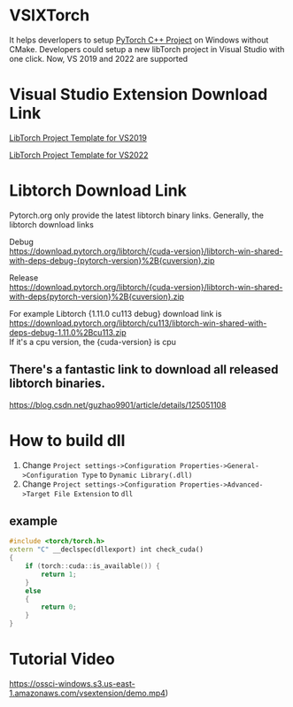 # VSIXTorch
It helps deverlopers to setup [PyTorch C++ Project](https://pytorch.org/cppdocs/installing.html) on Windows without CMake.
Developers could setup a new libTorch project in Visual Studio with one click.
Now, VS 2019 and 2022 are supported

# Visual Studio Extension Download Link
[LibTorch Project Template for VS2019](https://marketplace.visualstudio.com/items?itemName=YiZhang.LibTorch001)

[LibTorch Project Template for VS2022](https://marketplace.visualstudio.com/items?itemName=YiZhang.libtorch2022)

# Libtorch Download Link
Pytorch.org only provide the latest libtorch binary links.
Generally, the libtorch download links

Debug <br>
https://download.pytorch.org/libtorch/{cuda-version}/libtorch-win-shared-with-deps-debug-{pytorch-version}%2B{cuversion}.zip

Release <br>
https://download.pytorch.org/libtorch/{cuda-version}/libtorch-win-shared-with-deps{pytorch-version}%2B{cuversion}.zip

For example
Libtorch {1.11.0 cu113 debug} download link is <br>
https://download.pytorch.org/libtorch/cu113/libtorch-win-shared-with-deps-debug-1.11.0%2Bcu113.zip<br>
If it's a cpu version, the {cuda-version} is cpu

## There's a fantastic link to download all released libtorch binaries. <br>
https://blog.csdn.net/guzhao9901/article/details/125051108

# How to build dll
1. Change `Project settings->Configuration Properties->General->Configuration Type` to `Dynamic Library(.dll)`
2. Change `Project settings->Configuration Properties->Advanced->Target File Extension` to `dll`

## example
```C++
#include <torch/torch.h>
extern "C" __declspec(dllexport) int check_cuda() 
{
    if (torch::cuda::is_available()) {
        return 1;
    }
    else
    {
        return 0;
    }
}
```

# Tutorial Video
https://ossci-windows.s3.us-east-1.amazonaws.com/vsextension/demo.mp4)
